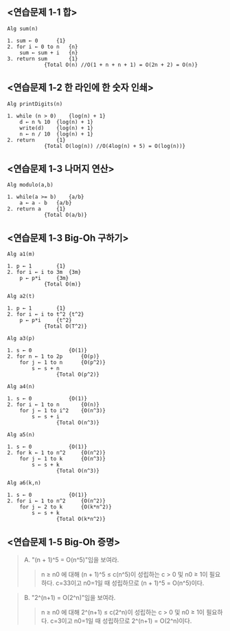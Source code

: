 ## <연습문제 1-1 합>
```
Alg sum(n)

1. sum ← 0		{1}
2. for i ← 0 to n	{n}
	sum ← sum + i	{n}
3. return sum		{1}
			{Total O(n) //O(1 + n + n + 1) = O(2n + 2) = O(n)}
```

## <연습문제 1-2 한 라인에 한 숫자 인쇄>
```
Alg printDigits(n)

1. while (n > 0)	{log(n) + 1}
	d ← n % 10	{log(n) + 1}
	write(d)	{log(n) + 1}
	n ← n / 10	{log(n) + 1}
2. return 		{1}
			{Total O(log(n)) //O(4log(n) + 5) = O(log(n))}
```

## <연습문제 1-3 나머지 연산>
```
Alg modulo(a,b)

1. while(a >= b)	{a/b}
	a ← a - b	{a/b}
2. return a		{1}
			{Total O(a/b)}
```

## <연습문제 1-3 Big-Oh 구하기>
```
Alg a1(m)

1. p ← 1		{1}
2. for i ← i to 3m	{3m}
	p ← p*i		{3m}
			{Total O(m)}
```
```
Alg a2(t)

1. p ← 1		{1}
2. for i ← i to t^2	{t^2}
	p ← p*i		{t^2}
			{Total O(T^2)}
```
```
Alg a3(p)

1. s ← 0			{O(1)}
2. for n ← 1 to 2p		{O(p)}
	for j ← 1 to n		{O(p^2)}
		s ← s + n	
				{Total O(p^2)}
```
```
Alg a4(n)

1. s ← 0			{O(1)}
2. for i ← 1 to n		{O(n)}
	for j ← 1 to i^2	{O(n^3)}
		s ← s + i	
				{Total O(n^3)}
```
```
Alg a5(n)

1. s ← 0			{O(1)}
2. for k ← 1 to n^2		{O(n^2)}
	for j ← 1 to k		{O(n^3)}
		s ← s + k	
				{Total O(n^3)}
```
```
Alg a6(k,n)

1. s ← 0			{O(1)}
2. for i ← 1 to n^2		{O(n^2)}
	for j ← 2 to k		{O(k*n^2)}
		s ← s + k	
				{Total O(k*n^2)}
```

## <연습문제 1-5 Big-Oh 증명>
> A. "(n + 1)^5 = O(n^5)"임을 보여라.
>> n ≥ n0 에 대해 (n + 1)^5 ≤ c(n^5)이 성립하는 c > 0 및 n0 ≥ 1이 필요하다. c=33이고 n0=1일 때 성립하므로 (n + 1)^5 = O(n^5)이다.

> B. "2^(n+1) = O(2^n)"임을 보여라.
>> n ≥ n0 에 대해 2^(n+1) ≤ c(2^n)이 성립하는 c > 0 및 n0 ≥ 1이 필요하다. c=3이고 n0=1일 때 성립하므로 2^(n+1) = O(2^n)이다.
